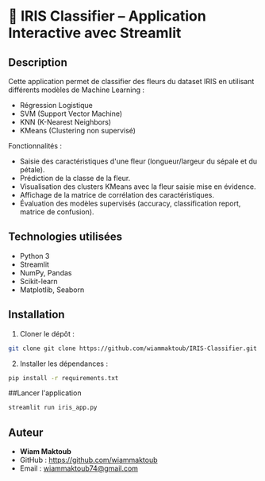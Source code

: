 # 🌸 IRIS Classifier – Application Interactive avec Streamlit

## Description
Cette application permet de classifier des fleurs du dataset IRIS en utilisant différents modèles de Machine Learning :  
- Régression Logistique  
- SVM (Support Vector Machine)  
- KNN (K-Nearest Neighbors)  
- KMeans (Clustering non supervisé)  

Fonctionnalités :  
- Saisie des caractéristiques d'une fleur (longueur/largeur du sépale et du pétale).  
- Prédiction de la classe de la fleur.  
- Visualisation des clusters KMeans avec la fleur saisie mise en évidence.  
- Affichage de la matrice de corrélation des caractéristiques.  
- Évaluation des modèles supervisés (accuracy, classification report, matrice de confusion).

## Technologies utilisées
- Python 3  
- Streamlit  
- NumPy, Pandas  
- Scikit-learn  
- Matplotlib, Seaborn  

## Installation
1. Cloner le dépôt :  
```bash
git clone git clone https://github.com/wiammaktoub/IRIS-Classifier.git
```
2. Installer les dépendances :
```bash
pip install -r requirements.txt
```
##Lancer l'application
```bash
streamlit run iris_app.py

```
## Auteur
- **Wiam Maktoub**
- GitHub : https://github.com/wiammaktoub
- Email : wiammaktoub74@gmail.com


